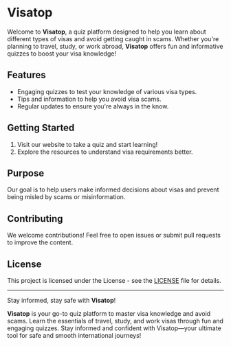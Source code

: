 # Visatop

Welcome to **Visatop**, a quiz platform designed to help you learn about different types of visas and avoid getting caught in scams. Whether you're planning to travel, study, or work abroad, **Visatop** offers fun and informative quizzes to boost your visa knowledge!

## Features

- Engaging quizzes to test your knowledge of various visa types.
- Tips and information to help you avoid visa scams.
- Regular updates to ensure you're always in the know.

## Getting Started

1. Visit our website to take a quiz and start learning!
2. Explore the resources to understand visa requirements better.

## Purpose

Our goal is to help users make informed decisions about visas and prevent being misled by scams or misinformation.

## Contributing

We welcome contributions! Feel free to open issues or submit pull requests to improve the content.

## License

This project is licensed under the License - see the [LICENSE](LICENSE) file for details.

---

Stay informed, stay safe with **Visatop**!

**Visatop** is your go-to quiz platform to master visa knowledge and avoid scams. Learn the essentials of travel, study, and work visas through fun and engaging quizzes. Stay informed and confident with Visatop—your ultimate tool for safe and smooth international journeys!
